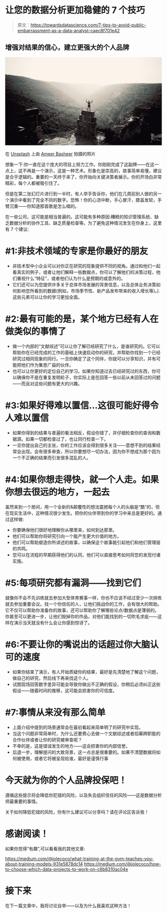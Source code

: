 # 让您的数据分析更加稳健的 7 个技巧

> 原文：<https://towardsdatascience.com/7-tips-to-avoid-public-embarrassment-as-a-data-analyst-caec8f701e42>

## 增强对结果的信心，建立更强大的个人品牌

![](img/9fc37299fda220c9470fc0a97b256f06.png)

在 [Unsplash](https://unsplash.com?utm_source=medium&utm_medium=referral) 上由 [Ameer Basheer](https://unsplash.com/es/@24ameer?utm_source=medium&utm_medium=referral) 拍摄的照片

想象一下:你一直在这个庞大的项目上努力工作。你刚刚完成了这副牌——在这一点上，这不再是一个演示，这是一种艺术。形象化是崇高的，故事简单易懂，建议是合乎逻辑的。重要的一天终于来了，你开始向关键决策者展示。你的开场白非常精彩，每个人都被吸引住了。

但是在第二张幻灯片进行到一半时，有人举手告诉你，他们在几周前别人做的另一个演示中看到了完全不同的数字。恐怖！你的心流中断，手心冒汗，膝盖发软，手臂沉重——你知道那首歌是怎么唱的。

在一些公司，这可能是相当普遍的。这可能有多种原因:糟糕的知识管理系统、缺乏数据分析的协作工具、缺乏质量检查等。为了避免这种情况发生在你身上，这里有 7 个建议:

# #1:非技术领域的专家是你最好的朋友

*   非技术型中小企业可以对你正在研究的现象提供不同的视角。通过和他们一起看真实的例子，或者让他们解释一些数据点，你可以了解他们的决策过程，他们重视什么“特征”，或者他们认为什么是预期的或意外的。
*   它们还可以为您提供许多关于总体市场发展的背景信息，以及总体业务决策如何影响您所看到的数据(例如，市场季节性、新产品发布带来的收入增长等)。).这些元素可以让你的学习更加全面。

# #2:最有可能的是，某个地方已经有人在做类似的事情了

*   做一个内部的“文献综述”可以让你了解已经研究了什么，是谁研究的。它可以帮助你在已经完成的工作的基础上快速启动你的研究，并帮助你找到一个已经研究过相同现象的同行。一旦你确定了这个同伴，你就可以分享知识，并有可能把他们作为集思广益的伙伴。
*   也可以让你更好的定位自己的学习。如果你知道过去已经研究过的东西，你可以确保你不是在重复发明轮子，你实际上是在回答一些以前从未回答过的问题——而且对这些问题有更大的兴趣。

# #3:如果好得难以置信...这很可能好得令人难以置信

*   如果你得到的结果与普遍的看法相反，假设你错了，并仔细检查你的查询和数据源。如果一切都检查过了，也让同行检查一下。
*   一旦你提出自己的主张，你的工作应该会得到很多关注——意想不到的结果经常会出现。会有很多审查，所以你要想尽一切办法，因为你不想成为那个因为一个不正确的结果而引发很多混乱的人。

# #4:如果你想走得快，就一个人走。如果你想去很远的地方，一起去

虽然来到一个房间，用一个全新的&颠覆性的想法震撼每个人的头脑是“酷”的，但在现实生活中，这种情况很少发生。把你的伙伴带到你的学习中来总是更好的。通过这样做:

*   你要确保他们很好地理解你从哪里来，如何到达那里。
*   他们可以帮助你将研究引向一个能产生更大价值的地方。
*   他们可以帮助塑造你所讲述的故事，以确保这个故事能引起他们和他们管理层的共鸣。
*   您可以在流程的早期获得他们的认同，他们可以直接思考如何将您的发现付诸实施。

# #5:每项研究都有漏洞——找到它们

就像你不会不先训练就去参加大型体育赛事一样，你也不应该不经过至少一次排练就去参加重要会议。找一个你信任的人，让他们挑战你的工作，会有很大的帮助。它不仅可以帮助你准备你的故事，还可以帮助你了解哪些论点/数据点是薄弱的。你甚至可以更进一步，让他们毁掉你的作品，对他们能找到的一切吹毛求疵——这样在演示当天就没有什么会让你感到惊讶了。

# #6:不要让你的嘴说出的话超过你大脑认可的速度

*   如果你结束了演示，有人开始质疑你的结果，最好是先清楚地了解这个问题，做自己的研究，然后线下再来找这个人。
*   试图现场回答数字差异可能会导致你做出不正确的假设，你稍后必须纠正这些假设——随着时间的推移，这可能会损害你的可信度。

# #7:事情从来没有那么简单

*   上面介绍中提到的场景通常会在最初看起来简单明了的研究中实现。
*   当这个问题非常简单时，为什么还要费心去做一个文献综述或者招募跨职能的合作伙伴或者让你的研究被审查呢？
*   不幸的是，这是错误发生的地方——这会损害你的内部信誉。
*   后退一步，理解提问的大致背景，这一点总是很重要的。如果不清楚数据将如何被使用，或者它将被呈现给谁，最好是谨慎行事

# 今天就为你的个人品牌投保吧！

遵循这些提示将会降低你犯错的风险，以及失去组织信任的风险——这是数据分析师最重要的事情。

关于如何降低犯错的风险，你有什么建议可以分享吗？请在评论区告诉我！

# 感谢阅读！

如果你觉得“有趣”,可以看看我的其他文章:

<https://medium.com/@jolecoco/what-training-at-the-gym-teaches-you-about-training-models-931e5878dc14>  </how-to-build-a-successful-dashboard-359c8cb0f610>  <https://medium.com/@jolecoco/how-to-choose-which-data-projects-to-work-on-c6b8310ac04e>  

# 接下来

在下一篇文章中，我将讨论自举——以及为什么我喜欢这种方法！